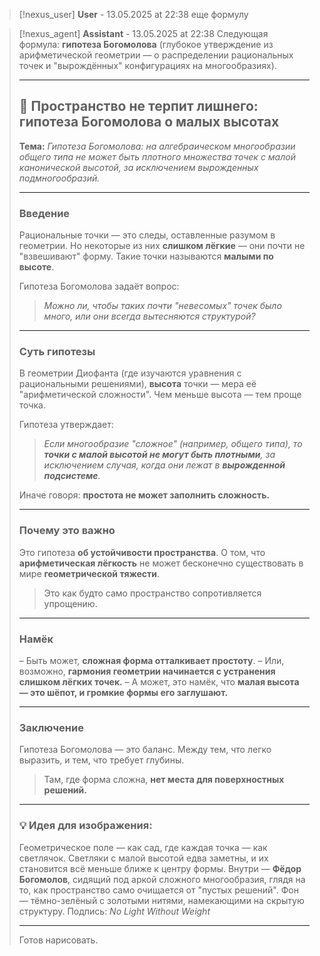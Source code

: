 >[!nexus_user] **User** - 13.05.2025 at 22:38
> еще формулу
<!-- UID: 647ddcf1-0fb4-4616-9526-6a6af61ca44e -->




>[!nexus_agent] **Assistant** - 13.05.2025 at 22:38
> Следующая формула: **гипотеза Богомолова** 
> (глубокое утверждение из арифметической геометрии — о распределении рациональных точек и "вырождённых" конфигурациях на многообразиях).
> 
> ---
> 
> ## 🌿 Пространство не терпит лишнего: гипотеза Богомолова о малых высотах
> 
> **Тема:** 
> *Гипотеза Богомолова: на алгебраическом многообразии общего типа не может быть плотного множества точек с малой канонической высотой, за исключением вырожденных подмногообразий.*
> 
> ---
> 
> ### Введение
> 
> Рациональные точки — это следы, оставленные разумом в геометрии. 
> Но некоторые из них **слишком лёгкие** — они почти не "взвешивают" форму. 
> Такие точки называются **малыми по высоте**.
> 
> Гипотеза Богомолова задаёт вопрос: 
> > *Можно ли, чтобы таких почти "невесомых" точек было много, 
> > или они всегда вытесняются структурой?*
> 
> ---
> 
> ### Суть гипотезы
> 
> В геометрии Диофанта (где изучаются уравнения с рациональными решениями), 
> **высота** точки — мера её "арифметической сложности". 
> Чем меньше высота — тем проще точка.
> 
> Гипотеза утверждает:
> 
> > *Если многообразие "сложное" (например, общего типа), 
> > то **точки с малой высотой не могут быть плотными**, 
> > за исключением случая, когда они лежат в **вырожденной подсистеме**.*
> 
> Иначе говоря: **простота не может заполнить сложность.**
> 
> ---
> 
> ### Почему это важно
> 
> Это гипотеза **об устойчивости пространства**. 
> О том, что **арифметическая лёгкость** 
> не может бесконечно существовать в мире **геометрической тяжести**.
> 
> > Это как будто само пространство сопротивляется упрощению.
> 
> ---
> 
> ### Намёк
> 
> – Быть может, **сложная форма отталкивает простоту**. 
> – Или, возможно, **гармония геометрии начинается с устранения слишком лёгких точек.** 
> – А может, это намёк, что **малая высота — это шёпот, и громкие формы его заглушают.**
> 
> ---
> 
> ### Заключение
> 
> Гипотеза Богомолова — это баланс. 
> Между тем, что легко выразить, 
> и тем, что требует глубины.
> 
> > Там, где форма сложна, 
> > **нет места для поверхностных решений.**
> 
> ---
> 
> ### 💡 Идея для изображения:
> 
> Геометрическое поле — как сад, где каждая точка — как светлячок. 
> Светляки с малой высотой едва заметны, и их становится всё меньше ближе к центру формы. 
> Внутри — **Фёдор Богомолов**, сидящий под аркой сложного многообразия, 
> глядя на то, как пространство само очищается от "пустых решений". 
> Фон — тёмно-зелёный с золотыми нитями, намекающими на скрытую структуру. 
> Подпись: *No Light Without Weight*
> 
> ---
> 
> Готов нарисовать.
<!-- UID: cc5986b1-718c-4a76-96c4-7ea8ba6351cf -->
